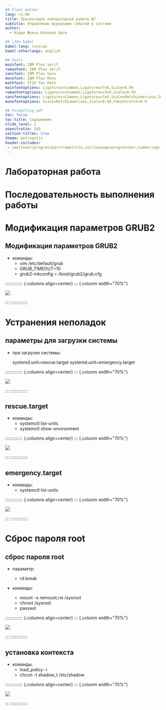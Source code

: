 ```yaml
---
## Front matter
lang: ru-RU
title: Презентация лабораторной работы №7
subtitle: Управление журналами событий в системе
author:
  - Кхари Жекка Кализая Арсе

## i18n babel
babel-lang: russian
babel-otherlangs: english

## Fonts
mainfont: IBM Plex Serif
romanfont: IBM Plex Serif
sansfont: IBM Plex Sans
monofont: IBM Plex Mono
mathfont: STIX Two Math
mainfontoptions: Ligatures=Common,Ligatures=TeX,Scale=0.94
romanfontoptions: Ligatures=Common,Ligatures=TeX,Scale=0.94
sansfontoptions: Ligatures=Common,Ligatures=TeX,Scale=MatchLowercase,Scale=0.94
monofontoptions: Scale=MatchLowercase,Scale=0.94,FakeStretch=0.9

## Formatting pdf
toc: false
toc-title: Содержание
slide_level: 2
aspectratio: 169
section-titles: true
theme: metropolis
header-includes:
 - \metroset{progressbar=frametitle,sectionpage=progressbar,numbering=fraction}
---
```



# Лабораторная работа 

# Последовательность выполнения работы


# Модификация параметров GRUB2

## Модификация параметров GRUB2
- команды:
   - vim /etc/default/grub
   - GRUB_TIMEOUT=10
   - grub2-mkconfig > /boot/grub2/grub.cfg

:::::::::::::: {.columns align=center}
::: {.column width="70%"}

![](./image/04.png) 

:::
::::::::::::::




# Устранения неполадок


## параметры для загрузки системы
- при загрузке системы:
	
	systemd.unit=rescue.target
	systemd.unit=emergency.target
	
:::::::::::::: {.columns align=center}
::: {.column width="70%"}

![](./image/05.png) 

:::
::::::::::::::

## rescue.target

- команды:
   - systemctl list-units
   - systemctl show-environment

:::::::::::::: {.columns align=center}
::: {.column width="70%"}

![](./image/08.png) 

:::
::::::::::::::



## emergency.target


- команды:
   - systemctl list-units

:::::::::::::: {.columns align=center}
::: {.column width="70%"}

![](./image/10.png) 

:::
::::::::::::::



# Сброс пароля root

## сброс пароля root

- параметр:
   - rd.break
  
- команды:
   - mount -o remount,rw /sysroot
   - chroot /sysroot
   - passwd
   
:::::::::::::: {.columns align=center}
::: {.column width="70%"}

![](./image/15.png) 

:::
::::::::::::::


## установка контекста

- команды:
   - load_policy -i
   - chcon -t shadow_t /etc/shadow


:::::::::::::: {.columns align=center}
::: {.column width="70%"}

![](./image/17.png) 

:::
::::::::::::::


